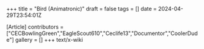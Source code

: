 +++
title = "Bird (Animatronic)"
draft = false
tags = []
date = 2024-04-29T23:54:01Z

[Article]
contributors = ["CECBowlingGreen","EagleScout610","Ceclife13","Documentor","CoolerDude"]
gallery = []
+++
text/x-wiki